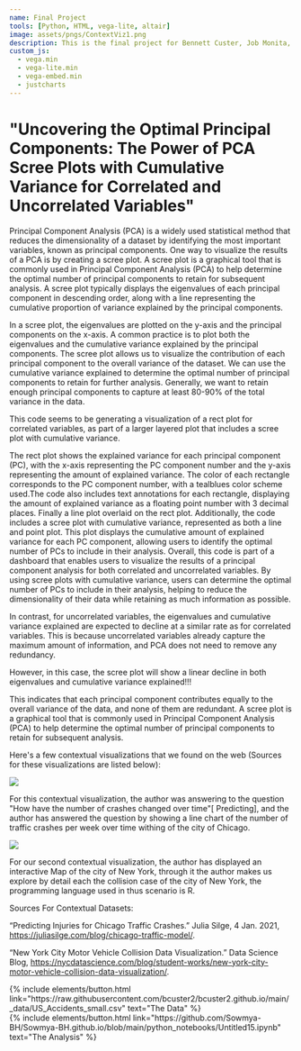 ```yaml
---
name: Final Project
tools: [Python, HTML, vega-lite, altair]
image: assets/pngs/ContextViz1.png
description: This is the final project for Bennett Custer, Job Monita, and Sowmya Bhupatiraju
custom_js:
  - vega.min
  - vega-lite.min
  - vega-embed.min
  - justcharts
---
```


# "Uncovering the Optimal Principal Components: The Power of PCA Scree Plots with Cumulative Variance for Correlated and Uncorrelated Variables"

Principal Component Analysis (PCA) is a widely used statistical method that reduces the dimensionality of a dataset by identifying the most important variables, known as principal components. One way to visualize the results of a PCA is by creating a scree plot.
A scree plot is a graphical tool that is commonly used in Principal Component Analysis (PCA) to help determine the optimal number of principal components to retain for subsequent analysis. A scree plot typically displays the eigenvalues of each principal component in descending order, along with a line representing the cumulative proportion of variance explained by the principal components.

In a scree plot, the eigenvalues are plotted on the y-axis and the principal components on the x-axis. A common practice is to plot both the eigenvalues and the cumulative variance explained by the principal components. The scree plot allows us to visualize the contribution of each principal component to the overall variance of the dataset.
We can use the cumulative variance explained to determine the optimal number of principal components to retain for further analysis. Generally, we want to retain enough principal components to capture at least 80-90% of the total variance in the data.

<vegachart schema-url="{{ site.baseurl }}/assets/json/Dashboard_primary.json" style="width: 100%"></vegachart>

This code seems to be generating a visualization of a rect plot for correlated variables, as part of a larger layered plot that includes a scree plot with cumulative variance.

The rect plot shows the explained variance for each principal component (PC), with the x-axis representing the PC component number and the y-axis representing the amount of explained variance. The color of each rectangle corresponds to the PC component number, with a tealblues color scheme used.The code also includes text annotations for each rectangle, displaying the amount of explained variance as a floating point number with 3 decimal places. Finally a line plot overlaid on the rect plot.
Additionally, the code includes a scree plot with cumulative variance, represented as both a line and point plot. This plot displays the cumulative amount of explained variance for each PC component, allowing users to identify the optimal number of PCs to include in their analysis.
Overall, this code is part of a dashboard that enables users to visualize the results of a principal component analysis for both correlated and uncorrelated variables. By using scree plots with cumulative variance, users can determine the optimal number of PCs to include in their analysis, helping to reduce the dimensionality of their data while retaining as much information as possible.

<vegachart schema-url="{{ site.baseurl }}/assets/json/Dashboard4.json" style="width: 100%"></vegachart>


In contrast, for uncorrelated variables, the eigenvalues and cumulative variance explained are expected to decline at a similar rate as for correlated variables. This is because uncorrelated variables already capture the maximum amount of information, and PCA does not need to remove any redundancy.

However, in this case, the scree plot will show a linear decline in both eigenvalues and cumulative variance explained!!!

This indicates that each principal component contributes equally to the overall variance of the data, and none of them are redundant.
A scree plot is a graphical tool that is commonly used in Principal Component Analysis (PCA) to help determine the optimal number of principal components to retain for subsequent analysis. 




Here's a few contextual visualizations that we found on the web (Sources for these visualizations are listed below):

<img src="https://juliasilge.com/blog/chicago-traffic-model/index_files/figure-html/unnamed-chunk-3-1.png" />

For this contextual visualization, the author was answering to the question "How have the number of crashes changed over time"[ Predicting], and the author has answered the question by showing a line chart of the number of traffic crashes per week over time withing of the city of Chicago. 

<img src="https://nycdsa-blog-files.s3.us-east-2.amazonaws.com/2018/02/default_map_view-1024x574.png" />
<!-- these are written in a combo of html and liquid --> 

For our second contextual visualization, the author has displayed an interactive Map of the city of New York, through it the author makes us explore by detail each the collision case of the city of New York, the programming language used in thus scenario is R.



Sources For Contextual Datasets:


“Predicting Injuries for Chicago Traffic Crashes.” Julia Silge, 4 Jan. 2021, https://juliasilge.com/blog/chicago-traffic-model/. 



“New York City Motor Vehicle Collision Data Visualization.” Data Science Blog, https://nycdatascience.com/blog/student-works/new-york-city-motor-vehicle-collision-data-visualization/. 


<div class="left">
{% include elements/button.html link="https://raw.githubusercontent.com/bcuster2/bcuster2.github.io/main/_data/US_Accidents_small.csv" text="The Data" %}
</div>

<div class="right">
{% include elements/button.html link="https://github.com/Sowmya-BH/Sowmya-BH.github.io/blob/main/python_notebooks/Untitled15.ipynb" text="The Analysis" %}
</div>

